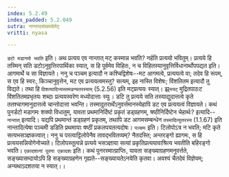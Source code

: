 ```yaml
---
index: 5.2.49
index_padded: 5.2.049
sutra: नान्तादसंख्यादेर्मट्
vritti: nyasa

---
```

`डटो मडागमो भवति` इति। अथ प्रत्यय एव नान्तात् मट् कस्मान्न भवति? नर्हति प्रत्ययो भवितुम्। प्रत्यये हि तस्मिन् सति डटोऽनुवृत्तिरपार्थिका स्यात्, स हि पूर्वमेव विहितः, न च विहितस्यानुवृत्तिर्विधानार्थोपपद्यत इति। आगमार्थे च सा विज्ञायते। ननु च पञ्चम इत्यादौ न कश्चिद्विशेषः--मट आगमत्वे, प्रत्ययत्वे वा; तदेव हि रूपम्, स एव हि स्वरः, किञ्चानुवृत्तेन, मट एव प्रत्ययत्वमस्तु? सत्यम्, इह नास्ति विशेषः; विंशतितम इत्यादौ तु विद्यते। तथा हि `विशत्यादिभ्यस्तमडन्यतरस्याम्` (5.2.56) इति मट्प्रत्ययः स्यात्। झ्र्`मयट्` मुद्रितपाठःट विंशतितमप्रभृतयः शब्दाः प्रत्ययस्वरेण मध्योदात्ताः स्युः। डटि तु प्रत्यये सति तस्याद्युदात्तत्वे कृते ततश्चागमानुदात्तत्वे चान्तोदात्ता भवन्ति। तस्मादुतरार्थेऽनुवर्त्तमानस्येहापि डट एव प्रत्ययत्वं विज्ञायते। कथं पुनर्डटो मडागमः शक्यो विधातुम्, यावता प्रथमानिर्दिष्टं प्रकृतं डड्ग्रहणम्, षष्ठीनिर्दिष्टेन चेहार्थः? इत्यादि--`नान्तात्` इत्यादि। यद्यपि प्रथमान्तं डड्ग्रहणं प्रकृतम्, तथापि डट आगमसम्बन्धेन `तस्मादित्युत्तरस्य` (1.1.67) इति नान्तादित्येषा पञ्चमी डडिति प्रथमायाः षष्ठीं प्रकलपयतत्यदोषः। `पञ्चमः` इति। टिलोपोऽत्र न भवति; मटि कृते सत्यभसञ्ज्ञकत्वात्। ननु च परत्वाट्टिलोपेनैव तावद्भवितव्यम्? नैतदस्ति; अन्तरङ्गो ह्यागमः, स हि प्रत्ययसन्नियोगेनोच्यते। टिलोपस्तूत्पन्ने प्रत्यये भसञ्ज्ञाया सत्यां प्रकृतिप्रत्ययावाश्रित्य भवतीति बहिरङ्गो भवति।
`एकादशानां पूरणा एकादशः` इति। कथं पुनरस्मात्प्राप्तिः, यावता सङ्ख्याग्रहणमनुवर्त्तते, सङ्ख्यासम्दायोऽपि हि सङ्ख्याग्रहणेन गृह्यते--सङ्ख्यायतेऽनयेति कृतवा। अवश्यं चैतदेवं विज्ञेयम्; अन्यथाऽदशतया न स्यात्।।